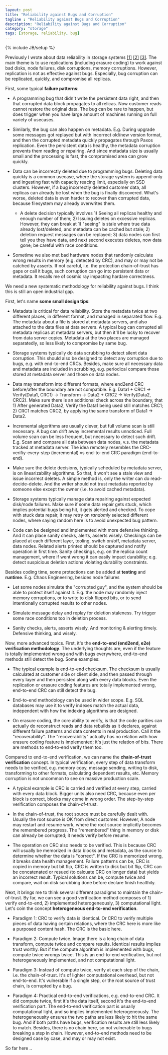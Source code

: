 ```yaml
---
layout: post
title: "Reliability against Bugs and Corruption"
tagline : "Reliability against Bugs and Corruption"
description: "Reliability against Bugs and Corruption"
category: "storage"
tags: [storage, reliability, bug]
---
```

{% include JB/setup %}

Previously I wrote about data reliability in storage systems [[1]](/storage/Engineering-Reliability-Practices) [[2]](/storage/Storage-Reliability-Calculations) [[3]](/storage/Experience-In-Feature-Development-And-Rollout-Cycle). The main theme is to use replications (including erasure coding) to work against bad disks, node failures, disk corruptions, memory corruptions. However, replication is not as effective against bugs. Especially, bug corruption can be replicated, quickly, and compromise all replicas.

First, some typical __failure patterns__:

  * A programming bug that didn't write the persistent data right, and then that corrupted data block propagates to all relicas. Now customer reads cannot restore the original data.  The bug can be rare to happen, but does trigger when you have large amount of machines running on full variety of usecases.

  * Similarly, the bug can also happen on metadata.  E.g. During upgrade some messages got replayed but with incorrect old/new version format, and then the corrupted metadata quickly propagates through Paxos replication. Even the persistent data is healthy, the metadata corruption prevents them reading or repairing. And since metadata size is usually small and the processing is fast, the compromised area can grow quickly.

  * Data can be incorrectly deleted due to programming bugs. Deleting data quickly is a common usecase, where the storage system is append-only and ingesting fast with capacity reacing limit, especially on SSD clusters. However, if a bug incorrectly deleted customer data, all replicas can already be lost when the bug is finally discovered. What's worse, deleted data is even harder to recover than corrupted data, because filesystem may already overwrites them.

    * A delete decision typically involves 1) Seeing all replicas healthy and enough number of them; 2) Issuing deletes on excessive replicas.  However, they can break at 1) "seeing" is stale where true data already lost/deleted, and metadata can be cached but stale; 2) deletion request messages can be replayed; 3) data nodes can first tell you they have data, and next second executes deletes, now data gone; be careful with race conditions.

  * Sometime we also met bad hardware nodes that randomly calculate wrong results in memory (e.g. detected by CRC), and may or may not be catched by asserts. If not careful, i.e. the protection chain-of-trust has gaps or call it bugs, such corruption can go into persistent data or metadata. It recalls me of cosmic ray impacting hardare correctness.

We need a new systematic methodology for reliability against bugs. I think this is still an open industrial gap.

First, let's name __some small design tips__:

  * Metadata is critical for data reliability.  Store the metadata twice at two different places, in different format, and managed in separated flow.  E.g. The metadata about a file is stored at metadata servers, and also attached to the data files at data servers. A typical bug can corrupted all metadata replicas at metadata servers, but then it'll be lucky to recover from data server copies. Metadata at the two places are managed separatedly, so less likely to compromise by same bug.

  * Storage systems typically do data scrubbing to detect silent data corruption. This should also be designed to detect any corruption due to bugs, e.g. with end-to-end CRCs. Besides, make sure all necessary data and metadata are included in scrubbing, e.g. periodical compare those stored at metadata server and those on data nodes.

  * Data may transform into different formats, where end2end CRC before/after the boundary are not compatible. E.g. Data1 + CRC1 -> Verify(Data1, CRC1) -> Transform -> Data2 + CRC2 -> Verify(Data2, CRC2). Make sure there is an additional check across the boundary, that 1) After generated Data2, Verify the Data1 being used still matches CRC1; 2) CRC1 matches CRC2, by applying the same transform of Data1 -> Data2.

  * Incremental algorithms are usually clever, but full volume scan is still necessary. A bug can drift away incremental results unnoticed. Full volume scan can be less frequent, but necessary to detect such drift. E.g. Scan and compare all data between data nodes, v.s. the metadata tracked at metadata server.  The idea remotely resembles the CRC-verifiy-every-step (incremental) vs end-to-end CRC paradigm (end-to-end).

  * Make sure the delete decisions, typically scheduled by metadata server, is on linearizability algorithms. So that, it won't see a stale view and issue incorrect deletes.  A simple method is, only the writer can do read-decide-delete. And the writer should not trust metadata reported by someone else except the owner (i.e. to avoid cached metadata).

  * Storage systems typically manage data repairing against expected disk/node failures. Make sure if some data repair gets stuck, which implies potential bugs being hit, it gets alerted and checked.  To cope with stuck data repair, it may retry on *randomly* selected different nodes, where saying random here is to avoid unexpected bug pattern.
  
  * Code can be designed and implemented with more defensive thinking. And it can place sanity checks, alerts, asserts wisely. Checkings can be placed at each different layer, tooling, switch on/off, metadata server, data nodes. Related alerts printed should be captured and notify operation in first time.  Sanity checkings, e.g. on the replica count management, where if went wrong it can easily impact durability; e.g. detect suspicious deletion actions violating durability constraints.

Besides coding time, some protections can be added at __testing__ and __runtime__. E.g. Chaos Engineering, besides node failures

  * Let some nodes simulate the "corrupted guy", and the system should be able to protect itself against it. E.g. the node may randomly inject memory corruptions, or to write to disk flipped bits, or to send intentionally corrupted results to other nodes.

  * Simulate message delay and replay for deletion staleness. Try trigger some race conditions too in deletion process.

  * Sanity checks, alerts, asserts wisely. And monitoring & alerting timely. Defensive thinking, and wisely.

Now, more advanced topics. First, it's the __end-to-end (end2end, e2e) verification methodology__. The underlying thoughts are, even if the feature is totally implemented wrong and with bugs everywhere, end-to-end methods still detect the bug. Some examples:

  * The typical example is end-to-end checksum. The checksum is usually calculated at customer side or client side, and then passed through every layer and then persisted along with every data blocks.  Even the replication or erasure coding features are totally implemented wrong, end-to-end CRC can still detect the bug.

  * End-to-end methodology can be used in wider scope. E.g. SQL databases may use it to verify indexes match the actual data, independent with how the indexing algorithms are designed.

  * On erasure coding, the core ability to verify, is that the code parities can actually do reconstruct reads and data rebuilds as it declares, against different failure patterns and data contents in real production. Call it the "recoverability". The "recoverability" actually has no relation with how erasure coding feature is implemented; it's just the relation of bits. There are methods to end-to-end verify them too.

Compared to end-to-end verification, we can name the __chain-of-trust verification__ concept. In typical verification, every step of data transform needs to be verified, e.g. memory copy, message sending, writing to disk, transforming to other formats, calculating dependent results, etc.  Memory corruption is not uncommon to see on massive production scale.

  * A typical example is CRC is carried and verified at every step, carried with every data block. Bigger units also need CRC, because even per block is correct, blocks may come in wrong order. The step-by-step verification composes the chain-of-trust.

  * In the chain-of-trust, the root source must be carefully dealt with. Usually the root source is OK from direct customer.  However, A node may restart and resume work, where the root source implicitly becomes the remembered progress. The "remembered" thing in memory or disk can already be corrupted; it needs verify before resume.

  * The operation on CRC also needs to be verified. This is because CRC will usually be memorized in data blocks and metadata, as the source to determine whether the data is "correct". If the CRC is memorized wrong, it breaks data health management.  Failure patterns can be, CRC is copied in memory but bit flip, CRC is written to disk but bit flip, CRC can be concatenated or resued (to calcuate CRC on longer data) but yields an incorrect result.  Typical solutions can be, compute twice and compare, wait on disk scrubbing done before declare finish healthily.

Next, it brings me to think several different paradigms to maintain the chain-of-trust. By far, we can see a good verification method composes of 1) verify end-to-end, 2) implemented heterogeneously, 3) computational light. Let's coin the concept __heterogeneous end-to-end verification__.

  * Paradigm 1: CRC to verify data is identical. Or CRC to verify multiple pieces of data having certain relations, where the CRC here is more like a purposed content hash.  The CRC is the basic here.

  * Paradigm 2: Compute twice. Image there is a long chain of data transform, compute twice and compare results. Identical results implies trust worthy.  But if the compute algorithm is implemented with bugs, compute twice wrongs twice.  This is an end-to-end verification, but not heterogeneously implemented, and not computational light.

  * Paradigm 3: Instead of compute twice, verify at each step of the chain, i.e. the chain-of-trust. It's of lighter computational overhead, but not end-to-end. It's vulnerable if a single step, or the root source of trust chain, is corrupted by a bug.

  * Paradigm 4: Practical end-to-end verifications, e.g. end-to-end CRC.  It did compute twice, first it's the data itself, second it's the end-to-end verification part. The end-to-end verification part is usually computational light, and so implies implemented heterogeneously. The heterogeneousity ensures the two paths are less likely to hit the same bug. And if both paths have bugs, verification results are still less likely to match.  Besides, there is no chain here, so not vulnerable to bugs breaking a step in chain.  However, end-to-end methods need to be designed case by case, and may or may not exist.

So far here ..
